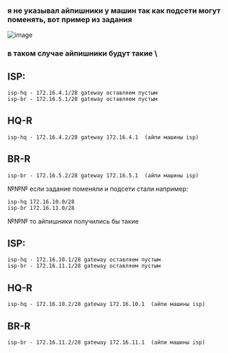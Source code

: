 ### я не указывал айпишники у машин так как подсети могут поменять, вот пример из задания
![image](https://github.com/user-attachments/assets/d348dfa1-4696-463c-b001-ba79811f839c)

### в таком случае айпишники будут такие \
## ISP:
```
isp-hq - 172.16.4.1/28 gateway оставляем пустым
isp-br - 172.16.5.1/28 gateway оставляем пустым
```
## HQ-R
```
isp-hq - 172.16.4.2/28 gateway 172.16.4.1  (айпи машины isp)
```
## BR-R
```
isp-br - 172.16.5.2/28 gateway 172.16.5.1  (айпи машины isp)
```

№№№ если задание поменяли и подсети стали например:
```
isp-hq 172.16.10.0/28
isp-br 172.16.11.0/28
```
№№№ то айпишники получились бы такие
## ISP:
```
isp-hq - 172.16.10.1/28 gateway оставляем пустым
isp-br - 172.16.11.1/28 gateway оставляем пустым
```
## HQ-R
```
isp-hq - 172.16.10.2/28 gateway 172.16.10.1  (айпи машины isp)
```
## BR-R
```
isp-br - 172.16.11.2/28 gateway 172.16.11.1  (айпи машины isp)
```
